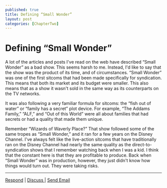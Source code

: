 ```yaml
---
published: true
title: Defining “Small Wonder”
layout: post
categories: [ChapterTwo]
---
```


# Defining “Small Wonder”

A lot of the articles and posts I've read on the web have described “Small Wonder” as a bad show. This seems harsh to me. Instead, I'd like to say that the show was the product of its time, and of circumstances. “Small Wonder” was one of the first sitcoms that had been made specifically for syndication. This means that both its market and its budget were smaller. This also means that as a show it wasn't sold in the same way as its counterparts on the TV networks.

It was also following a very familiar formula for sitcoms: the “fish out of water” or “family has a secret” plot device. For example, “The Addams Family,” “ALF,” and “Out of this World” were all about families that had secrets or had a quality that made them unique.

Remember “Wizards of Waverly Place?” That show followed some of the same tropes as “Small Wonder,” and it ran for a few years on the Disney Channel. I've always felt like the live-action sitcoms that have traditionally ran on the Disney Channel had nearly the same quality as the direct-to-syndication shows that I remember watching back when I was a kid. I think that the constant here is that they are profitable to produce. Back when “Small Wonder” was in production, however, they just didn't know how things would turn out. They were taking risks.

* * *

[Respond](https://midmichonline.quip.com/i2LUAjocQq44) | [Discuss ](https://gitter.im/LawsonProject/SW-ISSUETWO?utm_source=share-link&utm_medium=link&utm_campaign=share-link)| [Send Email](mailto:midmichiganonline+lawsonproject@gmail.com)
